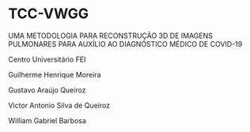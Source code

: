 # TCC-VWGG
UMA METODOLOGIA PARA RECONSTRUÇÃO 3D DE IMAGENS PULMONARES PARA AUXÍLIO AO DIAGNÓSTICO MÉDICO DE COVID-19

Centro Universitário FEI


Guilherme Henrique Moreira

Gustavo Araújo Queiroz

Victor Antonio Silva de Queiroz

William Gabriel Barbosa
